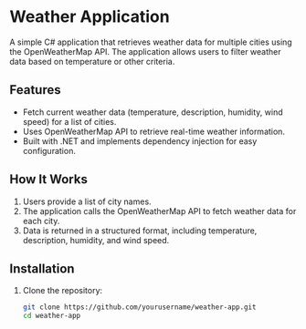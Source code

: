 # Weather Application

A simple C# application that retrieves weather data for multiple cities using the OpenWeatherMap API. The application allows users to filter weather data based on temperature or other criteria.

## Features
- Fetch current weather data (temperature, description, humidity, wind speed) for a list of cities.
- Uses OpenWeatherMap API to retrieve real-time weather information.
- Built with .NET and implements dependency injection for easy configuration.

## How It Works
1. Users provide a list of city names.
2. The application calls the OpenWeatherMap API to fetch weather data for each city.
3. Data is returned in a structured format, including temperature, description, humidity, and wind speed.

## Installation
1. Clone the repository:
   ```bash
   git clone https://github.com/yourusername/weather-app.git
   cd weather-app
